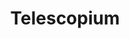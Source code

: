 ---
title: "Telescopium"
hashtag: telescopium
borders:
  - Ara
  - Corona Australis
  - Indus
  - Microscopium
  - Pavo
  - Sagittarius
tags:
  - Telescope
  - Constellation
---